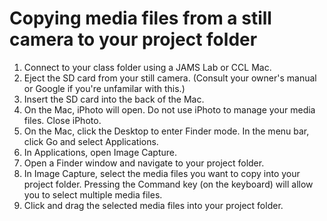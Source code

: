 # Copying media files from a still camera to your project folder

1. Connect to your class folder using a JAMS Lab or CCL Mac.
2. Eject the SD card from your still camera. (Consult your owner's manual or Google if you're unfamilar with this.)
3. Insert the SD card into the back of the Mac. 
4. On the Mac, iPhoto will open. Do not use iPhoto to manage your media files. Close iPhoto.
5. On the Mac, click the Desktop to enter Finder mode. In the menu bar, click Go and select Applications.
7. In Applications, open Image Capture.
8. Open a Finder window and navigate to your project folder.
9. In Image Capture, select the media files you want to copy into your project folder. Pressing the Command key \(on the keyboard\) will allow you to select multiple media files.
10. Click and drag the selected media files into your project folder.
